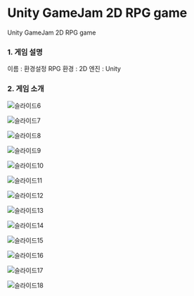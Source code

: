 # Unity GameJam 2D RPG game
 Unity GameJam 2D RPG game

### 1. 게임 설명

이름 : 환경설정 RPG
환경 : 2D
엔진 : Unity

### 2. 게임 소개
![슬라이드6](https://github.com/eomgisan/Unity-GameJam-2D-RPG-game/assets/90389456/ef15812c-c92e-4087-a2ee-b6e26f573ba4)

![슬라이드7](https://github.com/eomgisan/Unity-GameJam-2D-RPG-game/assets/90389456/931d11f2-4c0a-45db-ac2e-cd807fd93022)

![슬라이드8](https://github.com/eomgisan/Unity-GameJam-2D-RPG-game/assets/90389456/4bba2cef-dcd9-4d46-b1cb-756aa5f63ae1)

![슬라이드9](https://github.com/eomgisan/Unity-GameJam-2D-RPG-game/assets/90389456/4ed9ba9a-4375-486f-8363-ef3e33f26db1)

![슬라이드10](https://github.com/eomgisan/Unity-GameJam-2D-RPG-game/assets/90389456/5d2e98d2-c571-4f41-9244-c5b0cd42b07d)

![슬라이드11](https://github.com/eomgisan/Unity-GameJam-2D-RPG-game/assets/90389456/cc6980a8-2ef8-438a-9be9-6ad2fcbb7d60)

![슬라이드12](https://github.com/eomgisan/Unity-GameJam-2D-RPG-game/assets/90389456/260c3594-8458-4b97-88de-0b73eba28784)

![슬라이드13](https://github.com/eomgisan/Unity-GameJam-2D-RPG-game/assets/90389456/c819b95c-6566-4080-923c-16742d9f74ab)

![슬라이드14](https://github.com/eomgisan/Unity-GameJam-2D-RPG-game/assets/90389456/46e0656b-5c0b-4b4e-a5f1-49eb795dad7c)

![슬라이드15](https://github.com/eomgisan/Unity-GameJam-2D-RPG-game/assets/90389456/05948890-06a6-42a9-8d8a-d4324b434493)

![슬라이드16](https://github.com/eomgisan/Unity-GameJam-2D-RPG-game/assets/90389456/6fa01c45-f8dd-491d-b1fc-3856e4cd60d1)

![슬라이드17](https://github.com/eomgisan/Unity-GameJam-2D-RPG-game/assets/90389456/2ad14440-e152-4d2f-ba1c-5e059a313def)

![슬라이드18](https://github.com/eomgisan/Unity-GameJam-2D-RPG-game/assets/90389456/a7359b55-79f1-4db4-97cc-6de8b38a8a4b)
